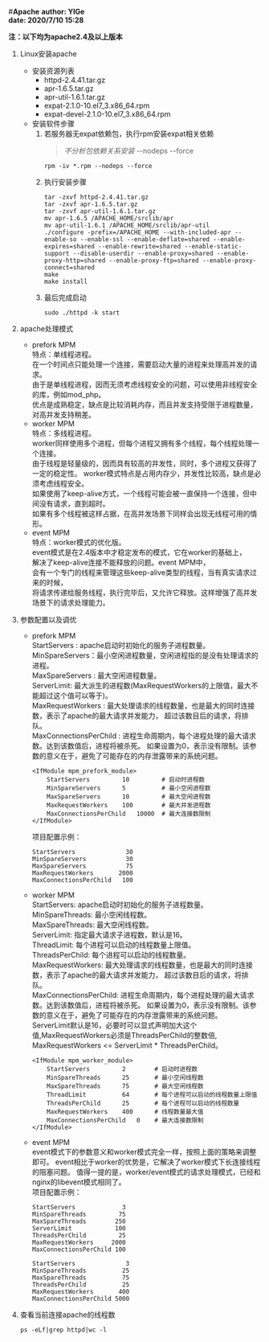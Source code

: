 #**Apache**
**author: YIGe**  
**date: 2020/7/10 15:28**  

**注：以下均为apache2.4及以上版本**

1. Linux安装apache  
    +  安装资源列表  
        + httpd-2.4.41.tar.gz
        + apr-1.6.5.tar.gz
        + apr-util-1.6.1.tar.gz
        + expat-2.1.0-10.el7_3.x86_64.rpm
        + expat-devel-2.1.0-10.el7_3.x86_64.rpm  
    +  安装软件步骤  
        1. 若服务器无expat依赖包，执行rpm安装expat相关依赖
            > *不分析包依赖关系安装* --nodeps --force 
            ```shell命令
            rpm -iv *.rpm --nodeps --force
            ```
        2. 执行安装步骤   
            ```shell命令
            tar -zxvf httpd-2.4.41.tar.gz
            tar -zxvf apr-1.6.5.tar.gz
            tar -zxvf apr-util-1.6.1.tar.gz
            mv apr-1.6.5 /APACHE_HOME/srclib/apr
            mv apr-util-1.6.1 /APACHE_HOME/srclib/apr-util
            ./configure -prefix=/APACHE_HOME --with-included-apr --enable-so --enable-ssl --enable-deflate=shared --enable-expires=shared --enable-rewrite=shared --enable-static-support --disable-userdir --enable-proxy=shared --enable-proxy-http=shared --enable-proxy-ftp=shared --enable-proxy-connect=shared
            make
            make install
            ```  
        3. 最后完成启动  
            ```shell命令
            sudo ./httpd -k start
            ```  

2. apache处理模式  
    + prefork MPM  
        特点：单线程进程。<br/>
        在一个时间点只能处理一个连接，需要启动大量的进程来处理高并发的请求。<br/>
        由于是单线程进程，因而无须考虑线程安全的问题，可以使用非线程安全的库，例如mod_php。<br/>
        优点是成熟稳定，缺点是比较消耗内存，而且并发支持受限于进程数量，对高并发支持稍差。
    + worker MPM  
        特点：多线程进程。<br/>
        worker同样使用多个进程，但每个进程又拥有多个线程，每个线程处理一个连接。<br/>
        由于线程是轻量级的，因而具有较高的并发性，同时，多个进程又获得了一定的稳定性。
        worker模式特点是占用内存少，并发性比较高，缺点是必须考虑线程安全。<br/>
        如果使用了keep-alive方式，一个线程可能会被一直保持一个连接，但中间没有请求，直到超时。<br/>
        如果有多个线程被这样占据，在高并发场景下同样会出现无线程可用的情形。
    + event MPM  
        特点：worker模式的优化版。<br/>
        event模式是在2.4版本中才稳定发布的模式，它在worker的基础上，<br/>
        解决了keep-alive连接不能释放的问题。event MPM中，<br/>
        会有一个专门的线程来管理这些keep-alive类型的线程，当有真实请求过来的时候，<br/>
        将请求传递给服务线程，执行完毕后，又允许它释放。这样增强了高并发场景下的请求处理能力。

3. 参数配置以及调优  
    + prefork MPM  
        StartServers : apache启动时初始化的服务子进程数量。<br/>
        MinSpareServers：最小空闲进程数量，空闲进程指的是没有处理请求的进程。<br/>
        MaxSpareServers : 最大空闲进程数量。<br/>
        ServerLimit: 最大派生的进程数(MaxRequestWorkers的上限值，最大不能超过这个值可以等于)。<br/>
        MaxRequestWorkers : 最大处理请求的线程数量，也是最大的同时连接数，表示了apache的最大请求并发能力，
        超过该数目后的请求，将排队。<br/>
        MaxConnectionsPerChild : 进程生命周期内，每个进程处理的最大请求数。达到该数值后，进程将被杀死。
        如果设置为0，表示没有限制。该参数的意义在于，避免了可能存在的内存泄露带来的系统问题。 
        ```
        <IfModule mpm_prefork_module>
            StartServers         10         # 启动时进程数
            MinSpareServers      5          # 最小空闲进程数 
            MaxSpareServers      10         # 最大空闲进程数
            MaxRequestWorkers    100        # 最大并发进程数
            MaxConnectionsPerChild   10000  # 最大连接数限制
        </IfModule> 
        ```
        项目配置示例：  
        ```
        StartServers              30
        MinSpareServers           30
        MaxSpareServers           75 
        MaxRequestWorkers       2000
        MaxConnectionsPerChild   100
        ```   
    + worker MPM  
        StartServers: apache启动时初始化的服务子进程数量。<br/>
        MinSpareThreads: 最小空闲线程数。<br/>
        MaxSpareThreads: 最大空闲线程数。<br/>
        ServerLimit: 指定最大请求子进程数，默认是16。<br/>
        ThreadLimit: 每个进程可以启动的线程数量上限值。<br/>
        ThreadsPerChild: 每个进程可以启动的线程数量。<br/>
        MaxRequestWorkers: 最大处理请求的线程数量，也是最大的同时连接数，表示了apache的最大请求并发能力，
        超过该数目后的请求，将排队。<br/>
        MaxConnectionsPerChild: 进程生命周期内，每个进程处理的最大请求数。达到该数值后，进程将被杀死。
        如果设置为0，表示没有限制。该参数的意义在于，避免了可能存在的内存泄露带来的系统问题。<br/> 
        ServerLimit默认是16，必要时可以显式声明加大这个值,MaxRequestWorkers必须是ThreadsPerChild的整数倍, 
        MaxRequestWorkers <= ServerLimit * ThreadsPerChild。<br/>  
        ```
        <IfModule mpm_worker_module>
            StartServers         2        # 启动时进程数
            MinSpareThreads      25       # 最小空闲线程数
            MaxSpareThreads      75       # 最大空闲线程数
            ThreadLimit          64       # 每个进程可以启动的线程数量上限值
            ThreadsPerChild      25       # 每个进程可以启动的线程数量
            MaxRequestWorkers    400      # 线程数量最大值
            MaxConnectionsPerChild   0    # 最大连接数限制
        </IfModule> 
        ```
    + event MPM  
        event模式下的参数意义和worker模式完全一样，按照上面的策略来调整即可。 
        event相比于worker的优势是，它解决了worker模式下长连接线程的阻塞问题。 
        值得一提的是，worker/event模式的请求处理模式，已经和nginx的libevent模式相同了。<br/>
        项目配置示例：  
        ```
        StartServers             3
        MinSpareThreads         75
        MaxSpareThreads        250
        ServerLimit			   100
        ThreadsPerChild         25
        MaxRequestWorkers     2000
        MaxConnectionsPerChild 100
      
        StartServers              3
        MinSpareThreads          25
        MaxSpareThreads          75 
        ThreadsPerChild          25
        MaxRequestWorkers       400
        MaxConnectionsPerChild 5000
        ```
      
3. 查看当前连接apache的线程数
    ```shell script
    ps -eLf|grep httpd|wc -l
    ```